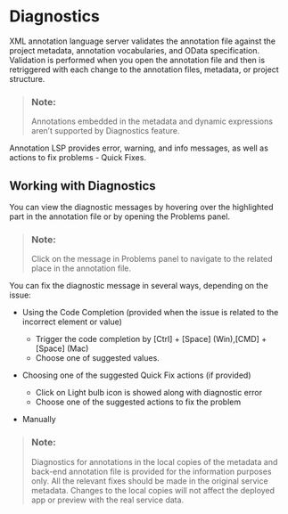 <!-- loio1fd8f54bbba9425eb3abfd5f2978aa9c -->

# Diagnostics

XML annotation language server validates the annotation file against the project metadata, annotation vocabularies, and OData specification. Validation is performed when you open the annotation file and then is retriggered with each change to the annotation files, metadata, or project structure.

> ### Note:  
> Annotations embedded in the metadata and dynamic expressions aren’t supported by Diagnostics feature.

Annotation LSP provides error, warning, and info messages, as well as actions to fix problems - Quick Fixes.



<a name="loio1fd8f54bbba9425eb3abfd5f2978aa9c__section_rcf_rnt_1mb"/>

## Working with Diagnostics

You can view the diagnostic messages by hovering over the highlighted part in the annotation file or by opening the Problems panel.

> ### Note:  
> Click on the message in Problems panel to navigate to the related place in the annotation file.

You can fix the diagnostic message in several ways, depending on the issue:

-   Using the Code Completion \(provided when the issue is related to the incorrect element or value\)
    -   Trigger the code completion by [Ctrl\] + [Space\]  \(Win\),[CMD\] + [Space\]  \(Mac\)
    -   Choose one of suggested values.

-   Choosing one of the suggested Quick Fix actions \(if provided\)
    -   Click on Light bulb icon is showed along with diagnostic error
    -   Choose one of the suggested actions to fix the problem

-   Manually

> ### Note:  
> Diagnostics for annotations in the local copies of the metadata and back-end annotation file is provided for the information purposes only. All the relevant fixes should be made in the original service metadata. Changes to the local copies will not affect the deployed app or preview with the real service data.

